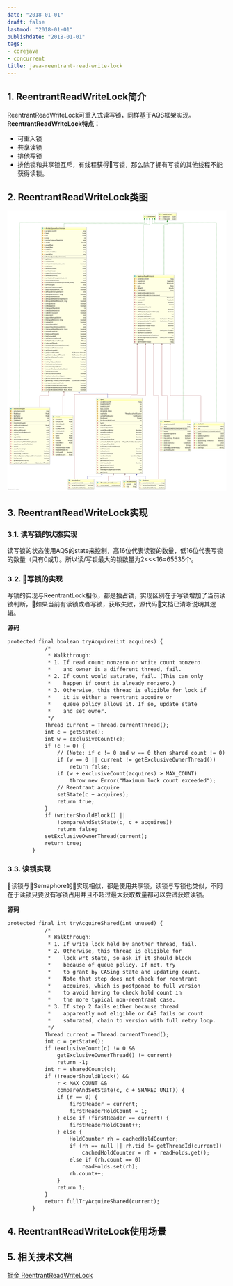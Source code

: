 ```yaml
---
date: "2018-01-01"
draft: false
lastmod: "2018-01-01"
publishdate: "2018-01-01"
tags:
- corejava
- concurrent
title: java-reentrant-read-write-lock
---
```


## 1. ReentrantReadWriteLock简介
ReentrantReadWriteLock可重入式读写锁，同样基于AQS框架实现。**ReentrantReadWriteLock特点：**
* 可重入锁
* 共享读锁
* 排他写锁
* 排他锁和共享锁互斥，有线程获得写锁，那么除了拥有写锁的其他线程不能获得读锁。

## 2. ReentrantReadWriteLock类图
![ReentrantReadWriteLock类图](../../../picture/ReentrantReadWriteLock.png)

## 3. ReentrantReadWriteLock实现
### 3.1. 读写锁的状态实现
读写锁的状态使用AQS的state来控制，高16位代表读锁的数量，低16位代表写锁的数量（只有0或1）。所以读/写锁最大的锁数量为2<<<16=65535个。

### 3.2. 写锁的实现
写锁的实现与ReentrantLock相似，都是独占锁，实现区别在于写锁增加了当前读锁判断，如果当前有读锁或者写锁，获取失败，源代码文档已清晰说明其逻辑。

**源码**
```
protected final boolean tryAcquire(int acquires) {
            /*
             * Walkthrough:
             * 1. If read count nonzero or write count nonzero
             *    and owner is a different thread, fail.
             * 2. If count would saturate, fail. (This can only
             *    happen if count is already nonzero.)
             * 3. Otherwise, this thread is eligible for lock if
             *    it is either a reentrant acquire or
             *    queue policy allows it. If so, update state
             *    and set owner.
             */
            Thread current = Thread.currentThread();
            int c = getState();
            int w = exclusiveCount(c);
            if (c != 0) {
                // (Note: if c != 0 and w == 0 then shared count != 0)
                if (w == 0 || current != getExclusiveOwnerThread())
                    return false;
                if (w + exclusiveCount(acquires) > MAX_COUNT)
                    throw new Error("Maximum lock count exceeded");
                // Reentrant acquire
                setState(c + acquires);
                return true;
            }
            if (writerShouldBlock() ||
                !compareAndSetState(c, c + acquires))
                return false;
            setExclusiveOwnerThread(current);
            return true;
        }
```

### 3.3. 读锁实现
读锁与Semaphore的实现相似，都是使用共享锁。读锁与写锁也类似，不同在于读锁只要没有写锁占用并且不超过最大获取数量都可以尝试获取读锁。

**源码**
```
protected final int tryAcquireShared(int unused) {
            /*
             * Walkthrough:
             * 1. If write lock held by another thread, fail.
             * 2. Otherwise, this thread is eligible for
             *    lock wrt state, so ask if it should block
             *    because of queue policy. If not, try
             *    to grant by CASing state and updating count.
             *    Note that step does not check for reentrant
             *    acquires, which is postponed to full version
             *    to avoid having to check hold count in
             *    the more typical non-reentrant case.
             * 3. If step 2 fails either because thread
             *    apparently not eligible or CAS fails or count
             *    saturated, chain to version with full retry loop.
             */
            Thread current = Thread.currentThread();
            int c = getState();
            if (exclusiveCount(c) != 0 &&
                getExclusiveOwnerThread() != current)
                return -1;
            int r = sharedCount(c);
            if (!readerShouldBlock() &&
                r < MAX_COUNT &&
                compareAndSetState(c, c + SHARED_UNIT)) {
                if (r == 0) {
                    firstReader = current;
                    firstReaderHoldCount = 1;
                } else if (firstReader == current) {
                    firstReaderHoldCount++;
                } else {
                    HoldCounter rh = cachedHoldCounter;
                    if (rh == null || rh.tid != getThreadId(current))
                        cachedHoldCounter = rh = readHolds.get();
                    else if (rh.count == 0)
                        readHolds.set(rh);
                    rh.count++;
                }
                return 1;
            }
            return fullTryAcquireShared(current);
        }
```


## 4. ReentrantReadWriteLock使用场景

## 5. 相关技术文档
[掘金 ReentrantReadWriteLock](https://juejin.im/post/5b9df6015188255c8f06923a)

